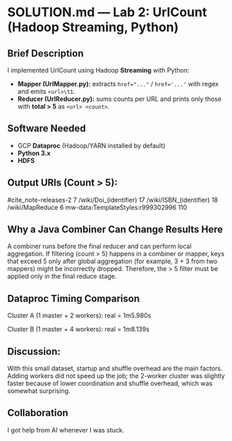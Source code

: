 # SOLUTION.md — Lab 2: UrlCount (Hadoop Streaming, Python)

## Brief Description
I implemented UrlCount using Hadoop **Streaming** with Python:
- **Mapper (UrlMapper.py):** extracts `href="..."` / `href='...'` with regex and emits `<url>\t1`.
- **Reducer (UrlReducer.py):** sums counts per URL and prints only those with **total > 5** as `<url> <count>`.

## Software Needed
- GCP **Dataproc** (Hadoop/YARN installed by default)
- **Python 3.x**
- **HDFS**

## Output URls (Count > 5):
#cite_note-releases-2 7
/wiki/Doi_(identifier) 17
/wiki/ISBN_(identifier) 18
/wiki/MapReduce 6
mw-data:TemplateStyles:r999302996 110

## Why a Java Combiner Can Change Results Here  
A combiner runs before the final reducer and can perform local aggregation. If filtering (count > 5) happens in a combiner or mapper, keys that exceed 5 only after global aggregation (for example, 3 + 3 from two mappers) might be incorrectly dropped. Therefore, the > 5 filter must be applied only in the final reduce stage.  

## Dataproc Timing Comparison  
Cluster A (1 master + 2 workers): real = 1m5.980s  

Cluster B (1 master + 4 workers): real = 1m8.139s  

## Discussion: 
With this small dataset, startup and shuffle overhead are the main factors. Adding workers did not speed up the job; the 2-worker cluster was slightly faster because of lower coordination and shuffle overhead, which was somewhat surprising.  

## Collaboration  
I got help from AI whenever I was stuck.